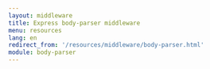 ```yaml
---
layout: middleware
title: Express body-parser middleware
menu: resources
lang: en
redirect_from: '/resources/middleware/body-parser.html'
module: body-parser
---
```

